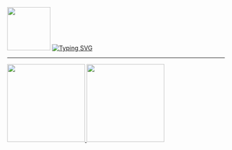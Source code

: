 <div>
  <img />
</div>
<div>
  <img src="./Animação.gif" height="100px" width="auto"/>
  <a href="https://git.io/typing-svg"><img src="https://readme-typing-svg.demolab.com?    font=Fira+Code&weight=700&pause=1000&color=7300F9&width=435&lines=Hello%2C+I'm+a+full-stack+developer!" alt="Typing SVG" /></a>
</div>
<hr />
<div>
  <a href="https://github.com/YanzinhoCaue">
  <img height="180em" src="https://github-readme-stats.vercel.app/api?username=YanzinhoCaue&show_icons=true&theme=midnight-purple&include_all_commits=true&count_private=true"/>
  <img height="180em" src="https://github-readme-stats.vercel.app/api/top-langs/?username=YanzinhoCaue&layout=compact&langs_count=6&theme=midnight-purple"/>
</div>

